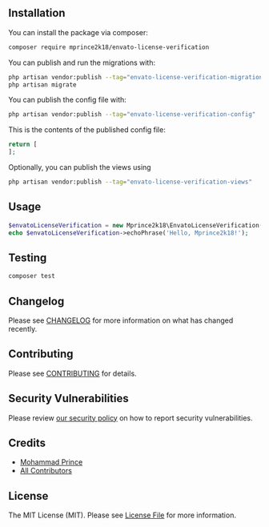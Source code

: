 ## Installation

You can install the package via composer:

```bash
composer require mprince2k18/envato-license-verification
```

You can publish and run the migrations with:

```bash
php artisan vendor:publish --tag="envato-license-verification-migrations"
php artisan migrate
```

You can publish the config file with:

```bash
php artisan vendor:publish --tag="envato-license-verification-config"
```

This is the contents of the published config file:

```php
return [
];
```

Optionally, you can publish the views using

```bash
php artisan vendor:publish --tag="envato-license-verification-views"
```

## Usage

```php
$envatoLicenseVerification = new Mprince2k18\EnvatoLicenseVerification();
echo $envatoLicenseVerification->echoPhrase('Hello, Mprince2k18!');
```

## Testing

```bash
composer test
```

## Changelog

Please see [CHANGELOG](CHANGELOG.md) for more information on what has changed recently.

## Contributing

Please see [CONTRIBUTING](https://github.com/mprince2k18/.github/blob/main/CONTRIBUTING.md) for details.

## Security Vulnerabilities

Please review [our security policy](../../security/policy) on how to report security vulnerabilities.

## Credits

- [Mohammad Prince](https://github.com/mprince2k18)
- [All Contributors](../../contributors)

## License

The MIT License (MIT). Please see [License File](LICENSE.md) for more information.
